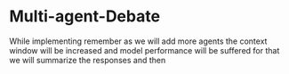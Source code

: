 # Multi-agent-Debate
While implementing remember as we will add more agents the context window will be increased and model performance will be suffered for that we will summarize the responses and then